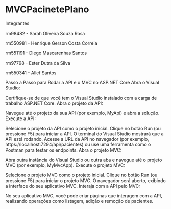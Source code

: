 # MVCPacinetePlano

Integrantes

rm98482 - Sarah Oliveira Souza Rosa       

rm550981 - Henrique Gerson Costa Correia

rm551191 - Diego Mascarenhas Santos

rm97798 - Ester Dutra da Silva

rm550341 - Allef Santos


Passo a Passo para Rodar a API e o MVC no ASP.NET Core
Abra o Visual Studio:

Certifique-se de que você tem o Visual Studio instalado com a carga de trabalho ASP.NET Core.
Abra o projeto da API:

Navegue até o projeto da sua API (por exemplo, MyApi) e abra a solução.
Execute a API:

Selecione o projeto da API como o projeto inicial.
Clique no botão Run (ou pressione F5) para iniciar a API. O terminal do Visual Studio mostrará que a API está rodando.
Acesse a URL da API no navegador (por exemplo, https://localhost:7294/api/pacientes) ou use uma ferramenta como o Postman para testar os endpoints.
Abra o projeto MVC:

Abra outra instância do Visual Studio ou outra aba e navegue até o projeto MVC (por exemplo, MyMvcApp).
Execute o projeto MVC:

Selecione o projeto MVC como o projeto inicial.
Clique no botão Run (ou pressione F5) para iniciar o projeto MVC.
O navegador será aberto, exibindo a interface do seu aplicativo MVC.
Interaja com a API pelo MVC:

No seu aplicativo MVC, você pode criar páginas que interagem com a API, realizando operações como listagem, adição e remoção de pacientes.
